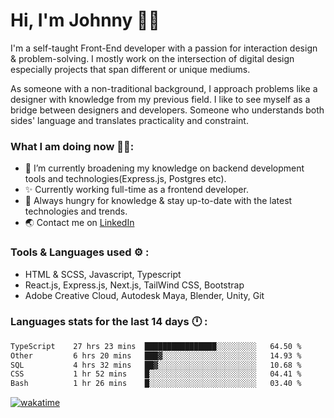 # Hi, I'm Johnny 👋🧑‍

I'm a self-taught Front-End developer with a passion for interaction design & problem-solving. I mostly work on the intersection of digital design especially projects that span different or unique mediums.

As someone with a non-traditional background, I approach problems like a designer with knowledge from my previous field. I like to see myself as a bridge between designers and developers. Someone who understands both sides' language and translates practicality and constraint.

### What I am doing now 🧑‍💻:

- 🔭 I’m currently broadening my knowledge on backend development tools and technologies(Express.js, Postgres etc).
- ✨ Currently working full-time as a frontend developer.
- 📖 Always hungry for knowledge & stay up-to-date with the latest technologies and trends.
- 🌏 Contact me on [LinkedIn](https://www.linkedin.com/in/johchai/)

### Tools & Languages used ⚙️ :

- HTML & SCSS, Javascript, Typescript
- React.js, Express.js, Next.js, TailWind CSS, Bootstrap
- Adobe Creative Cloud, Autodesk Maya, Blender, Unity, Git

### Languages stats for the last 14 days 🕛 :

<!--START_SECTION:waka-->

```txt
TypeScript    27 hrs 23 mins  ████████████████░░░░░░░░░   64.50 %
Other         6 hrs 20 mins   ███▓░░░░░░░░░░░░░░░░░░░░░   14.93 %
SQL           4 hrs 32 mins   ██▓░░░░░░░░░░░░░░░░░░░░░░   10.68 %
CSS           1 hr 52 mins    █░░░░░░░░░░░░░░░░░░░░░░░░   04.41 %
Bash          1 hr 26 mins    █░░░░░░░░░░░░░░░░░░░░░░░░   03.40 %
```

<!--END_SECTION:waka-->

[![wakatime](https://wakatime.com/badge/user/0cd14e89-b357-451d-b5c1-4a79286fb5a6.svg)](https://wakatime.com/@0cd14e89-b357-451d-b5c1-4a79286fb5a6)
